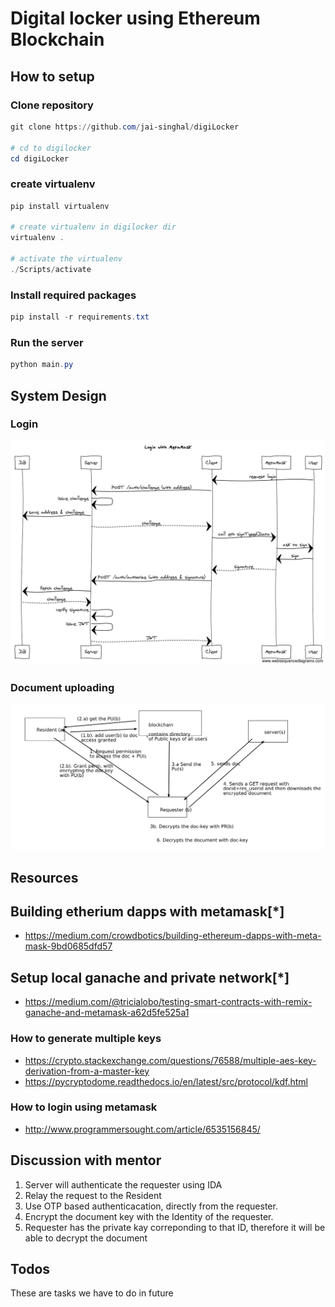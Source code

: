 # Digital locker using Ethereum Blockchain

## How to setup

### Clone repository

```powershell
git clone https://github.com/jai-singhal/digiLocker

# cd to digilocker
cd digiLocker
```

### create virtualenv

```powershell
pip install virtualenv

# create virtualenv in digilocker dir
virtualenv .

# activate the virtualenv
./Scripts/activate
```

### Install required packages

```powershell
pip install -r requirements.txt
```

### Run the server
```powershell
python main.py
```

## System Design

### Login

![doc-upload](./sequence-diagram.png)


### Document uploading

![doc-upload](./doc-upload.png)

## Resources

## Building etherium dapps with metamask[*]

- https://medium.com/crowdbotics/building-ethereum-dapps-with-meta-mask-9bd0685dfd57

## Setup local ganache and private network[*]
- https://medium.com/@tricialobo/testing-smart-contracts-with-remix-ganache-and-metamask-a62d5fe525a1

### How to generate multiple keys

- https://crypto.stackexchange.com/questions/76588/multiple-aes-key-derivation-from-a-master-key
- https://pycryptodome.readthedocs.io/en/latest/src/protocol/kdf.html

### How to login using metamask

- http://www.programmersought.com/article/6535156845/


## Discussion with mentor

1. Server will authenticate the requester using IDA
2. Relay the request to the Resident
3. Use OTP based authenticacation, directly from the requester. 
4. Encrypt the document key with the Identity of the requester. 
5. Requester has the private kay correponding to that ID, therefore it will be able to decrypt the document


## Todos

These are tasks we have to do in future
